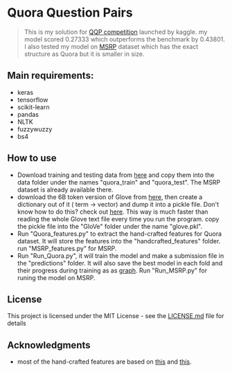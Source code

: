 # Quora Question Pairs

> This is my solution for [QQP competition](https://www.kaggle.com/c/quora-question-pairs/overview) launched by kaggle.
my model scored 0.27333 which outperforms the benchmark by 0.43801.
I also tested my model on [MSRP](https://www.microsoft.com/en-us/download/details.aspx?id=52398) dataset which has the exact structure as Quora but it is smaller in size.

## Main requirements:
- keras
- tensorflow
- scikit-learn
- pandas
- NLTK
- fuzzywuzzy
- bs4

## How to use 
- Download training and testing data from [here](https://www.kaggle.com/c/quora-question-pairs/data) and copy them into the data
folder under the names "quora_train" and "quora_test". The MSRP dataset is already available there.
- download the 6B token version of Glove from [here](https://nlp.stanford.edu/projects/glove/), then create a dictionary out of it ( term -> vector) and dump it into a pickle file.
Don't know how to do this? check out [here](https://stackoverflow.com/questions/11218477/how-can-i-use-pickle-to-save-a-dict). This way is much faster than reading the whole Glove text file every time you run the program. copy the pickle file into the "GloVe" folder under the name "glove.pkl".
- Run "Quora_features.py" to extract the hand-crafted features for Quora dataset. It will store the features into the "handcrafted_features" folder. run
"MSRP_features.py" for MSRP.
- Run "Run_Quora.py", it will train the model and make a submission file in the "predictions" folder. It will also save the best model in each fold and their progress during training as as [graph](https://www.tensorflow.org/guide/graph_viz).
Run "Run_MSRP.py" for runing the model on MSRP.

## License

This project is licensed under the MIT License - see the [LICENSE.md](LICENSE.md) file for details

## Acknowledgments

* most of the hand-crafted features are based on [this](https://github.com/ianozsvald/string_distance_metrics) and [this](https://github.com/seatgeek/fuzzywuzzy).
